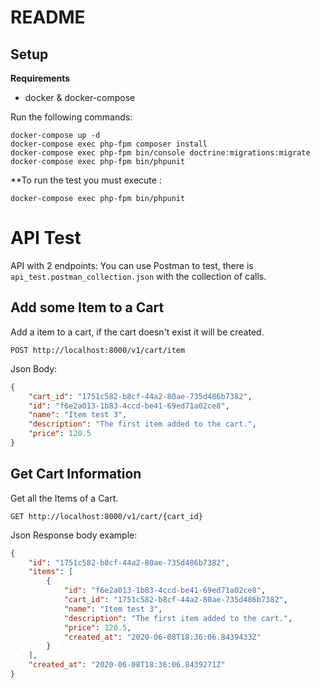 # README #

## Setup

**Requirements**
- docker & docker-compose

Run the following commands:
```
docker-compose up -d
docker-compose exec php-fpm composer install
docker-compose exec php-fpm bin/console doctrine:migrations:migrate
docker-compose exec php-fpm bin/phpunit

```

**To run the test you must execute :
```
docker-compose exec php-fpm bin/phpunit
```

# API Test
API with 2 endpoints:
You can use Postman to test, there is `api_test.postman_collection.json` with the collection of calls.

## Add some Item to a Cart
Add a item to a cart, if the cart doesn't exist it will be created.
```
POST http://localhost:8000/v1/cart/item

```
Json Body:
```json
{
	"cart_id": "1751c582-b8cf-44a2-80ae-735d486b7382",
	"id": "f6e2a013-1b83-4ccd-be41-69ed71a02ce8",
	"name": "Item test 3",
	"description": "The first item added to the cart.",
	"price": 120.5
}
```

## Get Cart Information
Get all the Items of a Cart.
```
GET http://localhost:8000/v1/cart/{cart_id}

```
Json Response body example:
```json
{
    "id": "1751c582-b8cf-44a2-80ae-735d486b7382",
    "items": [
        {
            "id": "f6e2a013-1b83-4ccd-be41-69ed71a02ce8",
            "cart_id": "1751c582-b8cf-44a2-80ae-735d486b7382",
            "name": "Item test 3",
            "description": "The first item added to the cart.",
            "price": 120.5,
            "created_at": "2020-06-08T18:36:06.8439433Z"
        }
    ],
    "created_at": "2020-06-08T18:36:06.8439271Z"
}
```

